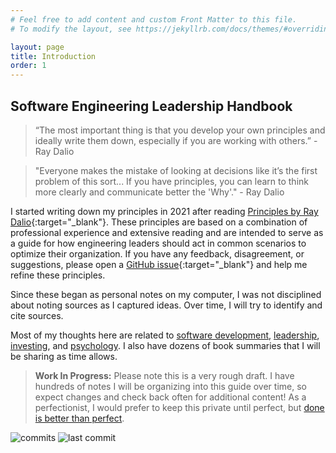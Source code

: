 ```yaml
---
# Feel free to add content and custom Front Matter to this file.
# To modify the layout, see https://jekyllrb.com/docs/themes/#overriding-theme-defaults

layout: page
title: Introduction
order: 1
---
```


## Software Engineering Leadership Handbook

> “The most important thing is that you develop your own principles and ideally write them down, especially if you are working with others.” - Ray Dalio

> "Everyone makes the mistake of looking at decisions like it’s the first problem of this sort... If you have principles, you can learn to think more clearly and communicate better the 'Why'." - Ray Dalio

I started writing down my principles in 2021 after reading [Principles by Ray Dalio](https://www.principles.com/redirect){:target="\_blank"}. These principles are based on a combination of professional experience and extensive reading and are intended to serve as a guide for how engineering leaders should act in common scenarios to optimize their organization. If you have any feedback, disagreement, or suggestions, please open a [GitHub issue](https://github.com/richardm/richardm.github.io/issues){:target="\_blank"} and help me refine these principles.

Since these began as personal notes on my computer, I was not disciplined about noting sources as I captured ideas. Over time, I will try to identify and cite sources.

Most of my thoughts here are related to [software development](/software-engineering-best-practices/), [leadership](principles/), [investing](/investing), and [psychology](/psychology). I also have dozens of book summaries that I will be sharing as time allows.

<!-- Most ideas are derivative, including these. Share them freely. Principles should be tested and refined. If you have feedback, disagreement, or suggestions, please open a [GitHub issue](https://github.com/richardm/richardm.github.io/issues){:target="\_blank"}. If you take the time to read this, I value your feedback and perspective. -->

> **Work In Progress:** Please note this is a very rough draft. I have hundreds of notes I will be organizing into this guide over time, so expect changes and check back often for additional content! As a perfectionist, I would prefer to keep this private until perfect, but [done is better than perfect](/principles/done-is-better-than-perfect).

![commits](https://badgen.net/github/commits/richardm/richardm.github.io/main?cache=300) ![last commit](https://badgen.net/github/last-commit/richardm/richardm.github.io/main?cache=300)
